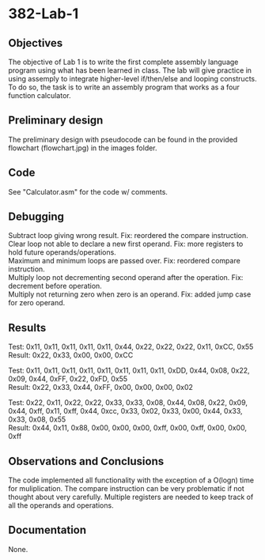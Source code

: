 382-Lab-1
=========

Objectives
----------
The objective of Lab 1 is to write the first complete assembly language program using what has been learned in class. The lab will give practice in using assemply to integrate higher-level if/then/else and looping constructs. To do so, the task is to write an assembly program that works as a four function calculator.

Preliminary design
------------------
The preliminary design with pseudocode can be found in the provided flowchart (flowchart.jpg) in the images folder.

Code
----
See "Calculator.asm" for the code w/ comments.

Debugging
---------
Subtract loop giving wrong result. Fix: reordered the compare instruction.  
Clear loop not able to declare a new first operand. Fix: more registers to hold future operands/operations.  
Maximum and minimum loops are passed over. Fix: reordered compare instruction.  
Multiply loop not decrementing second operand after the operation. Fix: decrement before operation.   
Multiply not returning zero when zero is an operand. Fix: added jump case for zero operand.  

Results
-------
Test: 0x11, 0x11, 0x11, 0x11, 0x11, 0x44, 0x22, 0x22, 0x22, 0x11, 0xCC, 0x55  
Result: 0x22, 0x33, 0x00, 0x00, 0xCC

Test: 0x11, 0x11, 0x11, 0x11, 0x11, 0x11, 0x11, 0x11, 0xDD, 0x44, 0x08, 0x22, 0x09, 0x44, 0xFF, 0x22, 0xFD, 0x55  
Result: 0x22, 0x33, 0x44, 0xFF, 0x00, 0x00, 0x00, 0x02

Test: 0x22, 0x11, 0x22, 0x22, 0x33, 0x33, 0x08, 0x44, 0x08, 0x22, 0x09, 0x44, 0xff, 0x11, 0xff, 0x44, 0xcc, 0x33, 0x02, 0x33,        0x00, 0x44, 0x33, 0x33, 0x08, 0x55  
Result: 0x44, 0x11, 0x88, 0x00, 0x00, 0x00, 0xff, 0x00, 0xff, 0x00, 0x00, 0xff

Observations and Conclusions
----------------------------
The code implemented all functionality with the exception of a O(logn) time for muliplication. The compare instruction can be very problematic if not thought about very carefully. Multiple registers are needed to keep track of all the operands and operations. 

Documentation
-------------
None.

